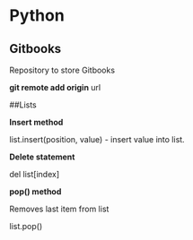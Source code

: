 # Python

## Gitbooks
Repository to store Gitbooks

**git remote add origin** url


##Lists

 
**Insert method**

list.insert(position, value) - insert value into list.


**Delete statement**

del list[index]

**pop() method**

Removes last item from list

list.pop() 
 
